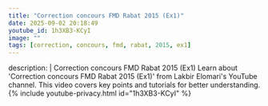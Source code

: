 ```yaml
---
title: "Correction concours FMD Rabat 2015 (Ex1)"
date: 2025-09-02 20:18:49 
youtube_id: 1h3XB3-KCyI
image: ""
tags: [correction, concours, fmd, rabat, 2015, ex1]
---
```

description: |
  Correction concours FMD Rabat 2015 (Ex1)
  Learn about 'Correction concours FMD Rabat 2015 (Ex1)' from Lakbir Elomari's YouTube channel. This video covers key points and tutorials for better understanding.
{% include youtube-privacy.html id="1h3XB3-KCyI" %}
